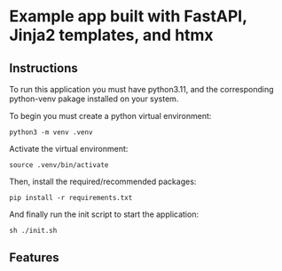 # Example app built with FastAPI, Jinja2 templates, and htmx

## Instructions

To run this application you must have python3.11, and the corresponding python-venv pakage installed on your system.

To begin you must create a python virtual environment:

`python3 -m venv .venv`

Activate the virtual environment:

`source .venv/bin/activate`

Then, install the required/recommended packages:

`pip install -r requirements.txt`

And finally run the init script to start the application:

`sh ./init.sh`

## Features

